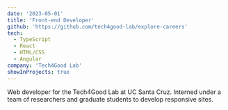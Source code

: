 ```yaml
---
date: '2023-05-01'
title: 'Front-end Developer'
github: 'https://github.com/tech4good-lab/explore-careers'
tech:
  - TypeScript
  - React
  - HTML/CSS
  - Angular
company: 'Tech4Good Lab'
showInProjects: true
---
```


Web developer for the Tech4Good Lab at UC Santa Cruz. Interned under a team of researchers and graduate students to develop responsive sites. 

